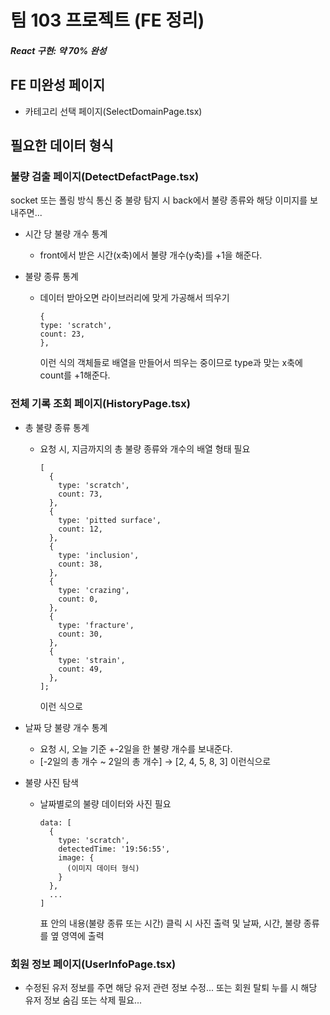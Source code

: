 # 팀 103 프로젝트 (FE 정리)

##### React 구현: 약 70% 완성

## FE 미완성 페이지

- 카테고리 선택 페이지(SelectDomainPage.tsx)

## 필요한 데이터 형식

### 불량 검출 페이지(DetectDefactPage.tsx)

socket 또는 폴링 방식 통신 중 불량 탐지 시 back에서 불량 종류와 해당 이미지를 보내주면...

- 시간 당 불량 개수 통계

  - front에서 받은 시간(x축)에서 불량 개수(y축)를 +1을 해준다.

- 불량 종류 통계
  - 데이터 받아오면 라이브러리에 맞게 가공해서 띄우기
    ```
    {
    type: 'scratch',
    count: 23,
    },
    ```
    이런 식의 객체들로 배열을 만들어서 띄우는 중이므로
    type과 맞는 x축에 count를 +1해준다.

### 전체 기록 조회 페이지(HistoryPage.tsx)

- 총 불량 종류 통계

  - 요청 시, 지금까지의 총 불량 종류와 개수의 배열 형태 필요
    ```
    [
      {
        type: 'scratch',
        count: 73,
      },
      {
        type: 'pitted surface',
        count: 12,
      },
      {
        type: 'inclusion',
        count: 38,
      },
      {
        type: 'crazing',
        count: 0,
      },
      {
        type: 'fracture',
        count: 30,
      },
      {
        type: 'strain',
        count: 49,
      },
    ];
    ```
    이런 식으로

- 날짜 당 불량 개수 통계

  - 요청 시, 오늘 기준 +-2일을 한 불량 개수를 보내준다.
  - [-2일의 총 개수 ~ 2일의 총 개수] → [2, 4, 5, 8, 3] 이런식으로

- 불량 사진 탐색
  - 날짜별로의 불량 데이터와 사진 필요
    ```
    data: [
      {
        type: 'scratch',
        detectedTime: '19:56:55',
        image: {
          (이미지 데이터 형식)
        }
      },
      ...
    ]
    ```
    표 안의 내용(불량 종류 또는 시간) 클릭 시 사진 출력 및 날짜, 시간, 불량 종류를 옆 영역에 출력

### 회원 정보 페이지(UserInfoPage.tsx)

- 수정된 유저 정보를 주면 해당 유저 관련 정보 수정...
  또는 회원 탈퇴 누를 시 해당 유저 정보 숨김 또는 삭제 필요...
